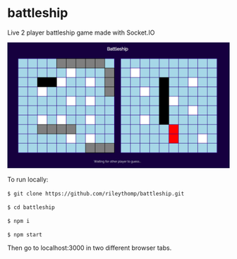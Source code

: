 # battleship

Live 2 player battleship game made with Socket.IO

![battleship](battleship.png)

To run locally:

```$ git clone https://github.com/rileythomp/battleship.git```

```$ cd battleship```

```$ npm i```

```$ npm start```

Then go to localhost:3000 in two different browser tabs.

